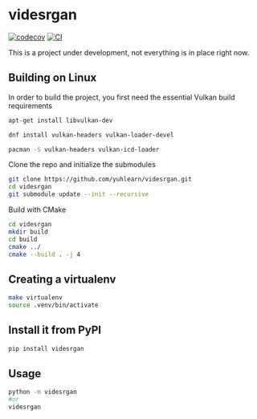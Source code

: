 # videsrgan

[![codecov](https://codecov.io/gh/yuhlearn/videsrgan/branch/main/graph/badge.svg?token=videsrgan_token_here)](https://codecov.io/gh/yuhlearn/videsrgan)
[![CI](https://github.com/yuhlearn/videsrgan/actions/workflows/main.yml/badge.svg)](https://github.com/yuhlearn/videsrgan/actions/workflows/main.yml)

This is a project under development, not everything is in place right now.

## Building on Linux

In order to build the project, you first need the essential Vulkan build requirements

```bash
apt-get install libvulkan-dev
```
```bash
dnf install vulkan-headers vulkan-loader-devel
```
```bash
pacman -S vulkan-headers vulkan-icd-loader
```

Clone the repo and initialize the submodules
```bash
git clone https://github.com/yuhlearn/videsrgan.git
cd videsrgan
git submodule update --init --recursive
```

Build with CMake
```bash
cd videsrgan
mkdir build
cd build
cmake ../
cmake --build . -j 4
```

## Creating a virtualenv

```bash
make virtualenv
source .venv/bin/activate
```

## Install it from PyPI

```bash
pip install videsrgan
```

## Usage

```bash
python -m videsrgan
#or
videsrgan
```
